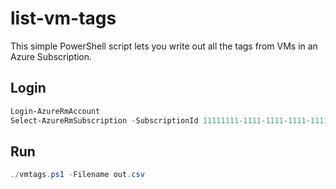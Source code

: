 # list-vm-tags

This simple PowerShell script lets you write out all the tags from VMs in an Azure Subscription.

## Login

```powershell
Login-AzureRmAccount
Select-AzureRmSubscription -SubscriptionId 11111111-1111-1111-1111-111111111111
```

## Run

```powershell
./vmtags.ps1 -Filename out.csv
```
